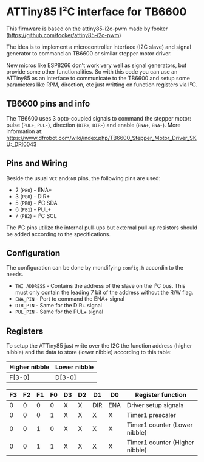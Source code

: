 # ATTiny85 I²C interface for TB6600
This firmware is based on the attiny85-i2c-pwm made by fooker (https://github.com/fooker/attiny85-i2c-pwm)

The idea is to implement a microcontroller interface (I2C slave) and signal generator to command an TB6600 or similar stepper motor driver.

New micros like ESP8266 don't work very well as signal generators, but provide some other functionalities. So with this code you can use an ATTiny85 as an interface to communicate to the TB6600 and setup some parameters like RPM, direction, etc just writting on function registers via I²C.

## TB6600 pins and info

The TB6600 uses 3 opto-coupled signals to command the stepper motor: pulse (`PUL+`, `PUL-`), direction (`DIR+`, `DIR-`) and enable (`ENA+`, `ENA-`).
More information at: 
https://www.dfrobot.com/wiki/index.php/TB6600_Stepper_Motor_Driver_SKU:_DRI0043

## Pins and Wiring

Beside the usual `VCC` and`GND` pins, the following pins are used:
* 2 (`PB0`) - ENA+
* 3 (`PB0`) - DIR+
* 5 (`PB0`) - I²C SDA
* 6 (`PB1`) - PUL+
* 7 (`PB2`) - I²C SCL

The I²C pins utilize the internal pull-ups but external pull-up resistors should be added according to the specifications.

## Configuration

The configuration can be done by mondifying `config.h` accordin to the needs.

* `TWI_ADDRESS` - Contains the address of the slave on the I²C bus. This must only contain the leading 7 bit of the address without the R/W flag.
* `ENA_PIN` - Port to command the ENA+ signal
* `DIR_PIN` - Same for the DIR+ signal
* `PUL_PIN` - Same for the PUL+ signal

## Registers

To setup the ATTiny85 just write over the I2C the function address (higher nibble) and the data to store (lower nibble) according to this table:

| Higher nibble | Lower nibble |
|---------------|--------------|
| F[3-0] | D[3-0] |
 
| F3 | F2 | F1 | F0 | D3 | D2 | D1 | D0 | Register function              |
|----|----|----|----|----|----|----|----|--------------------------------|
|  0 |  0 |  0 |  0 | X  | X  |DIR |ENA | Driver setup signals           |
|  0 |  0 |  0 |  1 | X  | X  | X  | X  | Timer1 prescaler               |
|  0 |  0 |  1 |  0 | X  | X  | X  | X  | Timer1 counter (Lower nibble)  |
|  0 |  0 |  1 |  1 | X  | X  | X  | X  | Timer1 counter (Higher nibble) |
